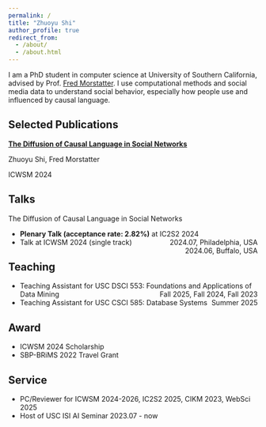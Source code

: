 ```yaml
---
permalink: /
title: "Zhuoyu Shi"
author_profile: true
redirect_from: 
  - /about/
  - /about.html
---
```


I am a PhD student in computer science at University of Southern California, advised by Prof. [Fred Morstatter](https://scholar.google.com/citations?user=u-8h3HcAAAAJ&hl=en). I use computational methods and social media data to understand social behavior, especially how people use and influenced by causal language. 


## Selected Publications
[**The Diffusion of Causal Language in Social Networks**](https://ojs.aaai.org/index.php/ICWSM/article/view/31399)

Zhuoyu Shi, Fred Morstatter

<i class="fa-regular fa-bookmark"></i> ICWSM 2024

## Talks
The Diffusion of Causal Language in Social Networks
- **Plenary Talk (acceptance rate: 2.82%)** at IC2S2 2024 <span style="float:right;">2024.07, Philadelphia, USA</span>
- Talk at ICWSM 2024 (single track) <span style="float:right;">2024.06, Buffalo, USA</span>

## Teaching
* Teaching Assistant for USC DSCI 553: Foundations and Applications of Data Mining <span style="float:right;">Fall 2025, Fall 2024, Fall 2023</span>
* Teaching Assistant for USC CSCI 585: Database Systems <span style="float:right;">Summer 2025</span>


## Award
* ICWSM 2024 Scholarship 
* SBP-BRiMS 2022 Travel Grant 

## Service
* PC/Reviewer for ICWSM 2024-2026, IC2S2 2025, CIKM 2023, WebSci 2025
* Host of USC ISI AI Seminar 2023.07 - now

